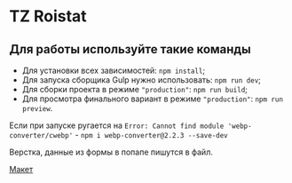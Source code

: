 # TZ Roistat

## Для работы используйте такие команды

- Для установки всех зависимостей: `npm install`;
- Для запуска сборщика Gulp нужно использовать: `npm run dev`;
- Для сборки проекта в режиме `"production"`: `npm run build`;
- Для просмотра финального вариант в режиме `"production"`: `npm run preview`.


Если при запуске ругается на `Error: Cannot find module 'webp-converter/cwebp'` - `npm i webp-converter@2.2.3 --save-dev
`

Верстка, данные из формы в попапе пишутся в файл.

[Макет](./roistat.fig)
